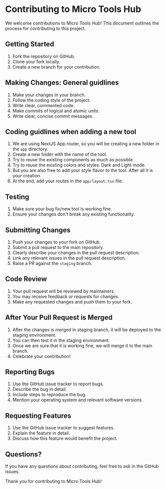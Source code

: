 # Contributing to Micro Tools Hub

We welcome contributions to Micro Tools Hub! This document outlines the process for contributing to this project.

## Getting Started

1. Fork the repository on GitHub.
2. Clone your fork locally.
3. Create a new branch for your contribution.


## Making Changes: General guidlines

1. Make your changes in your branch.
2. Follow the coding style of the project.
3. Write clear, commented code.
4. Make commits of logical and atomic units.
5. Write clear, concise commit messages.

## Coding guidlines when adding a new tool

1. We are using NextJS App router, so you will be creating a new folder in the `app` directory.
2. Create a new folder with the name of the tool.
3. Try to reuse the existing components as much as possible. 
4. Try to reuse the existing colors and styles. Dark and Light mode.
4. But you are also free to add your style flavor to the tool. After all it is your creation.
5. At the end, add your routes in the `app/layout.tsx` file.


## Testing

1. Make sure your bug fix/new tool is working fine.
2. Ensure your changes don't break any existing functionality.



## Submitting Changes

1. Push your changes to your fork on GitHub.
2. Submit a pull request to the main repository. 
3. Clearly describe your changes in the pull request description.
4. Link any relevant issues in the pull request description.
5. Raise a PR against the `staging` branch.


## Code Review

1. Your pull request will be reviewed by maintainers.
2. You may receive feedback or requests for changes.
3. Make any requested changes and push them to your fork.


## After Your Pull Request is Merged

1. After the changes is merged in staging branch, it will be deployed to the staging environment.  
2. You can then test it in the staging environment. 
3. Once we are sure that it is working fine, we will merge it to the main branch.
3. Celebrate your contribution!


## Reporting Bugs

1. Use the GitHub issue tracker to report bugs.
2. Describe the bug in detail.
3. Include steps to reproduce the bug.
4. Mention your operating system and relevant software versions.


## Requesting Features

1. Use the GitHub issue tracker to suggest features.
2. Explain the feature in detail.
3. Discuss how this feature would benefit the project.


## Questions?

If you have any questions about contributing, feel free to ask in the GitHub issues.

Thank you for contributing to Micro Tools Hub!
